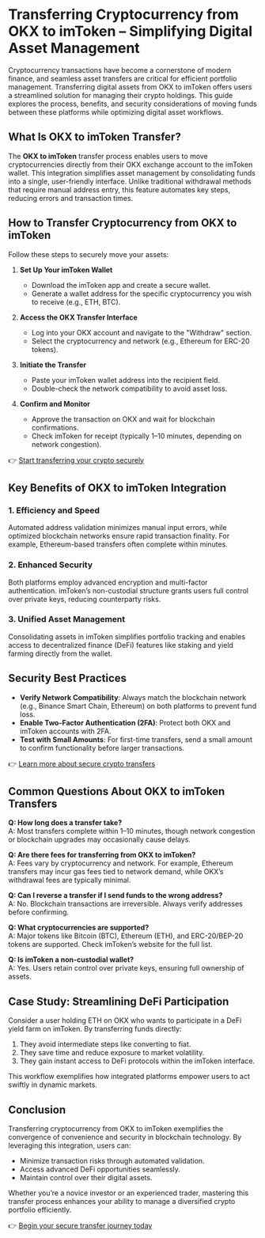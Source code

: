 # Transferring Cryptocurrency from OKX to imToken – Simplifying Digital Asset Management  

Cryptocurrency transactions have become a cornerstone of modern finance, and seamless asset transfers are critical for efficient portfolio management. Transferring digital assets from OKX to imToken offers users a streamlined solution for managing their crypto holdings. This guide explores the process, benefits, and security considerations of moving funds between these platforms while optimizing digital asset workflows.  

## What Is OKX to imToken Transfer?  

The **OKX to imToken** transfer process enables users to move cryptocurrencies directly from their OKX exchange account to the imToken wallet. This integration simplifies asset management by consolidating funds into a single, user-friendly interface. Unlike traditional withdrawal methods that require manual address entry, this feature automates key steps, reducing errors and transaction times.  

## How to Transfer Cryptocurrency from OKX to imToken  

Follow these steps to securely move your assets:  

1. **Set Up Your imToken Wallet**  
   - Download the imToken app and create a secure wallet.  
   - Generate a wallet address for the specific cryptocurrency you wish to receive (e.g., ETH, BTC).  

2. **Access the OKX Transfer Interface**  
   - Log into your OKX account and navigate to the "Withdraw" section.  
   - Select the cryptocurrency and network (e.g., Ethereum for ERC-20 tokens).  

3. **Initiate the Transfer**  
   - Paste your imToken wallet address into the recipient field.  
   - Double-check the network compatibility to avoid asset loss.  

4. **Confirm and Monitor**  
   - Approve the transaction on OKX and wait for blockchain confirmations.  
   - Check imToken for receipt (typically 1–10 minutes, depending on network congestion).  

👉 [Start transferring your crypto securely](https://bit.ly/okx-bonus)  

## Key Benefits of OKX to imToken Integration  

### 1. **Efficiency and Speed**  
Automated address validation minimizes manual input errors, while optimized blockchain networks ensure rapid transaction finality. For example, Ethereum-based transfers often complete within minutes.  

### 2. **Enhanced Security**  
Both platforms employ advanced encryption and multi-factor authentication. imToken’s non-custodial structure grants users full control over private keys, reducing counterparty risks.  

### 3. **Unified Asset Management**  
Consolidating assets in imToken simplifies portfolio tracking and enables access to decentralized finance (DeFi) features like staking and yield farming directly from the wallet.  

## Security Best Practices  

- **Verify Network Compatibility**: Always match the blockchain network (e.g., Binance Smart Chain, Ethereum) on both platforms to prevent fund loss.  
- **Enable Two-Factor Authentication (2FA)**: Protect both OKX and imToken accounts with 2FA.  
- **Test with Small Amounts**: For first-time transfers, send a small amount to confirm functionality before larger transactions.  

👉 [Learn more about secure crypto transfers](https://bit.ly/okx-bonus)  

## Common Questions About OKX to imToken Transfers  

**Q: How long does a transfer take?**  
A: Most transfers complete within 1–10 minutes, though network congestion or blockchain upgrades may occasionally cause delays.  

**Q: Are there fees for transferring from OKX to imToken?**  
A: Fees vary by cryptocurrency and network. For example, Ethereum transfers may incur gas fees tied to network demand, while OKX’s withdrawal fees are typically minimal.  

**Q: Can I reverse a transfer if I send funds to the wrong address?**  
A: No. Blockchain transactions are irreversible. Always verify addresses before confirming.  

**Q: What cryptocurrencies are supported?**  
A: Major tokens like Bitcoin (BTC), Ethereum (ETH), and ERC-20/BEP-20 tokens are supported. Check imToken’s website for the full list.  

**Q: Is imToken a non-custodial wallet?**  
A: Yes. Users retain control over private keys, ensuring full ownership of assets.  

## Case Study: Streamlining DeFi Participation  

Consider a user holding ETH on OKX who wants to participate in a DeFi yield farm on imToken. By transferring funds directly:  
1. They avoid intermediate steps like converting to fiat.  
2. They save time and reduce exposure to market volatility.  
3. They gain instant access to DeFi protocols within the imToken interface.  

This workflow exemplifies how integrated platforms empower users to act swiftly in dynamic markets.  

## Conclusion  

Transferring cryptocurrency from OKX to imToken exemplifies the convergence of convenience and security in blockchain technology. By leveraging this integration, users can:  
- Minimize transaction risks through automated validation.  
- Access advanced DeFi opportunities seamlessly.  
- Maintain control over their digital assets.  

Whether you’re a novice investor or an experienced trader, mastering this transfer process enhances your ability to manage a diversified crypto portfolio efficiently.  

👉 [Begin your secure transfer journey today](https://bit.ly/okx-bonus)